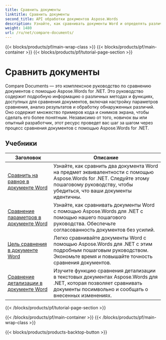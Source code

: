 ```yaml
---
title: Сравнить документы
linktitle: Сравнить документы
second_title: API обработки документов Aspose.Words
description: Узнайте, как сравнивать документы Word и определять различия с помощью Aspose.Words для .NET. Включены руководства и практические примеры.
weight: 1480
url: /ru/net/compare-documents/
---
```


{{< blocks/products/pf/main-wrap-class >}}
{{< blocks/products/pf/main-container >}}
{{< blocks/products/pf/tutorial-page-section >}}

# Сравнить документы


Compare Documents — это комплексное руководство по сравнению документов с помощью Aspose.Words for .NET. Это руководство содержит подробную информацию о различных методах и функциях, доступных для сравнения документов, включая настройку параметров сравнения, анализ результатов и обработку обнаруженных различий. Оно содержит множество примеров кода и снимков экрана, чтобы сделать его более понятным. Независимо от того, новичок вы или опытный разработчик, этот ресурс проведет вас шаг за шагом через процесс сравнения документов с помощью Aspose.Words for .NET.

 ## Учебники
| Заголовок | Описание |
| --- | --- |
| [Сравнить на равное в документе Word](./compare-for-equal/) | Узнайте, как сравнить два документа Word на предмет эквивалентности с помощью Aspose.Words for .NET. Следуйте этому пошаговому руководству, чтобы убедиться, что ваши документы идентичны. |
| [Сравнение параметров в документе Word](./compare-options/) | Узнайте, как сравнивать документы Word с помощью Aspose.Words для .NET с помощью нашего пошагового руководства. Обеспечьте согласованность документов без усилий. |
| [Цель сравнения в документе Word](./comparison-target/) | Легко сравнивайте документы Word с помощью Aspose.Words для .NET с этим подробным пошаговым руководством. Экономьте время и повышайте точность сравнения документов. |
| [Сравнение детализации в документе Word](./comparison-granularity/) | Изучите функцию сравнения детализации в текстовых документах Aspose.Words для .NET, которая позволяет сравнивать документы посимвольно и сообщать о внесенных изменениях. |
{{< /blocks/products/pf/tutorial-page-section >}}

{{< /blocks/products/pf/main-container >}}
{{< /blocks/products/pf/main-wrap-class >}}

{{< blocks/products/products-backtop-button >}}
